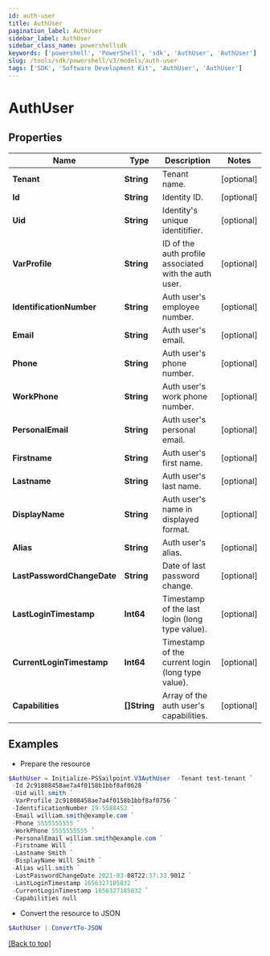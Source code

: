 ```yaml
---
id: auth-user
title: AuthUser
pagination_label: AuthUser
sidebar_label: AuthUser
sidebar_class_name: powershellsdk
keywords: ['powershell', 'PowerShell', 'sdk', 'AuthUser', 'AuthUser'] 
slug: /tools/sdk/powershell/v3/models/auth-user
tags: ['SDK', 'Software Development Kit', 'AuthUser', 'AuthUser']
---
```



# AuthUser

## Properties

Name | Type | Description | Notes
------------ | ------------- | ------------- | -------------
**Tenant** | **String** | Tenant name. | [optional] 
**Id** | **String** | Identity ID. | [optional] 
**Uid** | **String** | Identity's unique identitifier. | [optional] 
**VarProfile** | **String** | ID of the auth profile associated with the auth user. | [optional] 
**IdentificationNumber** | **String** | Auth user's employee number. | [optional] 
**Email** | **String** | Auth user's email. | [optional] 
**Phone** | **String** | Auth user's phone number. | [optional] 
**WorkPhone** | **String** | Auth user's work phone number. | [optional] 
**PersonalEmail** | **String** | Auth user's personal email. | [optional] 
**Firstname** | **String** | Auth user's first name. | [optional] 
**Lastname** | **String** | Auth user's last name. | [optional] 
**DisplayName** | **String** | Auth user's name in displayed format. | [optional] 
**Alias** | **String** | Auth user's alias. | [optional] 
**LastPasswordChangeDate** | **String** | Date of last password change. | [optional] 
**LastLoginTimestamp** | **Int64** | Timestamp of the last login (long type value). | [optional] 
**CurrentLoginTimestamp** | **Int64** | Timestamp of the current login (long type value). | [optional] 
**Capabilities** | **[]String** | Array of the auth user's capabilities. | [optional] 

## Examples

- Prepare the resource
```powershell
$AuthUser = Initialize-PSSailpoint.V3AuthUser  -Tenant test-tenant `
 -Id 2c91808458ae7a4f0158b1bbf8af0628 `
 -Uid will.smith `
 -VarProfile 2c91808458ae7a4f0158b1bbf8af0756 `
 -IdentificationNumber 19-5588452 `
 -Email william.smith@example.com `
 -Phone 5555555555 `
 -WorkPhone 5555555555 `
 -PersonalEmail william.smith@example.com `
 -Firstname Will `
 -Lastname Smith `
 -DisplayName Will Smith `
 -Alias will.smith `
 -LastPasswordChangeDate 2021-03-08T22:37:33.901Z `
 -LastLoginTimestamp 1656327185832 `
 -CurrentLoginTimestamp 1656327185832 `
 -Capabilities null
```

- Convert the resource to JSON
```powershell
$AuthUser | ConvertTo-JSON
```


[[Back to top]](#) 

